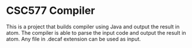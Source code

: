 # CSC577 Compiler

This is a project that builds compiler using Java and output the result in atom. The compiler is able to parse the input code and output the result in atom. Any file in .decaf extension can be used as input.

